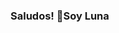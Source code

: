 ### Saludos! 👋Soy Luna

<!--
**LunaGR/LunaGR** is a ✨ _special_ ✨ repository because its `README.md` (this file) appears on your GitHub profile.


<b>Bienvenidos a mi perfil.</b>

Soy una entusiasta del frontent iniciando en este mundo y aprendiendo a medida que voy avanzando.

Tengo experiencia en el manejo de wordpress, oracle database,

Y en la actualidad estoy aprendiendo algunos frameworks como laravel y react.


-->
